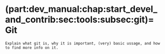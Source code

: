 (part:dev_manual:chap:start_devel_and_contrib:sec:tools:subsec:git)=
Git
===


```{todo}
Explain what git is, why it is important, (very) basic ussage, and how to find more info on it.
```
